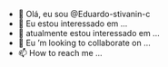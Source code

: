 - 👋 Olá, eu sou @Eduardo-stivanin-c
- 👀 Eu estou interessado em ...
- 🌱 atualmente estou interessado em ...
- 💞️ Eu ’m looking to collaborate on ...
- 📫 How to reach me ...

<!---
Eduardo-stivanin-c/Eduardo-stivanin-c is a ✨ special ✨ repository because its `README.md` (this file) appears on your GitHub profile.
You can click the Preview link to take a look at your changes.
--->
